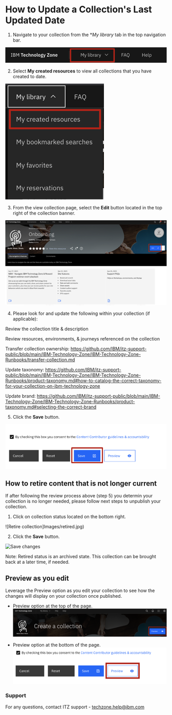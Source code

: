 # How to Update a Collection's Last Updated Date

1. Navigate to your collection from the **My library* tab in the top navigation bar.

![My library](Images/my%20library.png)

2. Select **My created resources** to view all collections that you have created to date.

![My created resources](Images/my%20created%20resources.png)

3. From the view collection page, select the **Edit** button located in the top right of the collection banner. 

![Edit collection](Images/edit-collection.png)

4. Please look for and update the following within your collection (if applicable): 

Review the collection title & description

Review resources, environments, & journeys referenced on the collection

Transfer collection ownership: https://github.com/IBM/itz-support-public/blob/main/IBM-Technology-Zone/IBM-Technology-Zone-Runbooks/transfer-collection.md

Update taxonomy: https://github.com/IBM/itz-support-public/blob/main/IBM-Technology-Zone/IBM-Technology-Zone-Runbooks/product-taxonomy.md#how-to-catalog-the-correct-taxonomy-for-your-collection-on-ibm-technology-zone

Update brand: https://github.com/IBM/itz-support-public/blob/main/IBM-Technology-Zone/IBM-Technology-Zone-Runbooks/product-taxonomy.md#selecting-the-correct-brand

5. Click the **Save** button. 

![Save changes](Images/save%20the%20collection.png)

## How to retire content that is not longer current

If after following the review process above (step 5) you determin your collection is no longer needed, please follow next steps to unpublish your collection.

1. Click on collection status located on the bottom right. 

![Retire collection]Images/retired.jpg)

2. Click the **Save** button. 

![Save changes](save%20the%20collection.png)

Note: Retired status is an archived state. This collection can be brought back at a later time, if needed.

## Preview as you edit

Leverage the Preview option as you edit your collection to see how the changes will display on your collection once published.

* Preview option at the top of the page.
![Preview option at the top of page](Images/preview%20button%20at%20top%20of%20page.png)

* Preview option at the bottom of the page.
![preview option at the bottom of the page](Images/preview%20option%20on%20bottom%20of%20page.png)  

### Support

For any questions, contact ITZ support - techzone.help@ibm.com
